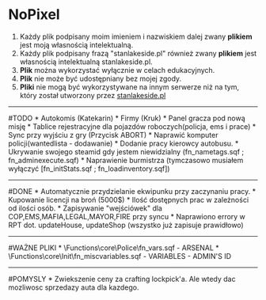 # NoPixel
1. Każdy plik podpisany moim imieniem i nazwiskiem dalej zwany **plikiem** jest moją własnością intelektualną.
2. Każdy plik podpisany frazą "stanlakeside.pl" również zwany **plikiem** jest własnością intelektualną stanlakeside.pl.
3. **Plik** można wykorzystać wyłącznie w celach edukacyjnych.
4. **Plik** nie może być udostępniany bez mojej zgody.
5. **Pliki** nie mogą być wykorzystywane na innym serwerze niż na tym, który został utworzony przez [stanlakeside.pl](http://stanlakeside.pl)

<hr>
#TODO
* Autokomis (Katekarin)
* Firmy (Kruk)
* Panel gracza pod nową misję
* Tablice rejestracyjne dla pojazdów roboczych(policja, ems i prace)
* Sync przy wyjściu z gry (Przycisk ABORT)
* Naprawić komputer policji(wantedlista - dodawanie)
* Dodanie pracy kierowcy autobusu.
* Ukrywanie swojego steamid gdy jestem niewidzialny (fn_nametags.sqf ; fn_adminexecute.sqf)
* Naprawienie burmistrza (tymczasowo musiałem wyłączyć [fn_initStats.sqf ; fn_loadinventory.sqf])

<hr>
#DONE
* Automatycznie przydzielanie ekwipunku przy zaczynaniu pracy.
* Kupowanie licencji na broń (5000$)
* Ilość dostępnych prac w zależności od ilości osób.
* Zapisywanie "wejściówek" dla COP,EMS,MAFIA,LEGAL,MAYOR,FIRE przy syncu
* Naprawiono errory w RPT dot. updateHouse, updateShop (wszystko już zapisuje prawidłowo)

<hr>
#WAŻNE PLIKI
* \Functions\core\Police\fn_vars.sqf - ARSENAL
* \Functions\core\Init\fn_miscvariables.sqf - VARIABLES - ADMIN'S ID

<hr>
#POMYSLY
* Zwiekszenie ceny za crafting lockpick'a. Ale wtedy dac mozliwosc sprzedazy auta dla kazdego.

